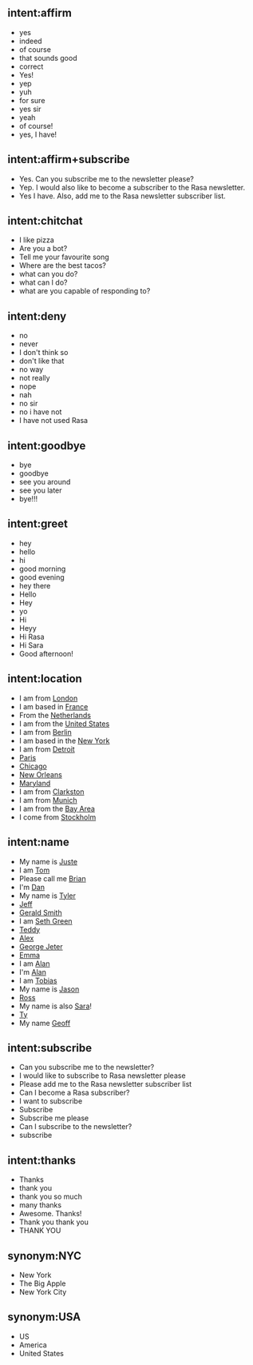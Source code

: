 ## intent:affirm
- yes
- indeed
- of course
- that sounds good
- correct
- Yes!
- yep
- yuh
- for sure
- yes sir
- yeah
- of course!
- yes, I have!

## intent:affirm+subscribe
- Yes. Can you subscribe me to the newsletter please?
- Yep. I would also like to become a subscriber to the Rasa newsletter.
- Yes I have. Also, add me to the Rasa newsletter subscriber list.

## intent:chitchat
- I like pizza
- Are you a bot?
- Tell me your favourite song
- Where are the best tacos?
- what can you do?
- what can I do?
- what are you capable of responding to?

## intent:deny
- no
- never
- I don't think so
- don't like that
- no way
- not really
- nope
- nah
- no sir
- no i have not
- I have not used Rasa

## intent:goodbye
- bye
- goodbye
- see you around
- see you later
- bye!!!

## intent:greet
- hey
- hello
- hi
- good morning
- good evening
- hey there
- Hello
- Hey
- yo
- Hi
- Heyy
- Hi Rasa
- Hi Sara
- Good afternoon!

## intent:location
- I am from [London](location)
- I am based in [France](location)
- From the [Netherlands](location)
- I am from the [United States](location:USA)
- I am from [Berlin](location)
- I am based in the [New York](location:NYC)
- I am from [Detroit](location)
- [Paris](location)
- [Chicago](location)
- [New Orleans](location)
- [Maryland](location)
- I am from [Clarkston](location)
- I am from [Munich](location)
- I am from the [Bay Area](location)
- I come from [Stockholm](location)

## intent:name
- My name is [Juste](name)
- I am [Tom](name)
- Please call me [Brian](name)
- I'm [Dan](name)
- My name is [Tyler](name)
- [Jeff](name)
- [Gerald Smith](name)
- I am [Seth Green](name)
- [Teddy](name)
- [Alex](name)
- [George Jeter](name)
- [Emma](name)
- I am [Alan](name)
- I'm [Alan](name)
- I am [Tobias](name)
- My name is [Jason](name)
- [Ross](name)
- My name is also [Sara](name)!
- [Ty](name)
- My name [Geoff](name)

## intent:subscribe
- Can you subscribe me to the newsletter?
- I would like to subscribe to Rasa newsletter please
- Please add me to the Rasa newsletter subscriber list
- Can I become a Rasa subscriber?
- I want to subscribe
- Subscribe
- Subscribe me please
- Can I subscribe to the newsletter?
- subscribe

## intent:thanks
- Thanks
- thank you
- thank you so much
- many thanks
- Awesome. Thanks!
- Thank you thank you
- THANK YOU

## synonym:NYC
- New York
- The Big Apple
- New York City

## synonym:USA
- US
- America
- United States
